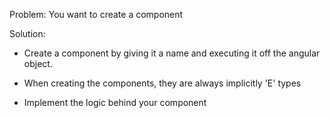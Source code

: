 Problem: You want to create a component 

Solution: 

- Create a component by giving it a name and executing it off the angular object.

- When creating the components, they are always implicitly 'E' types

- Implement the logic behind your component

